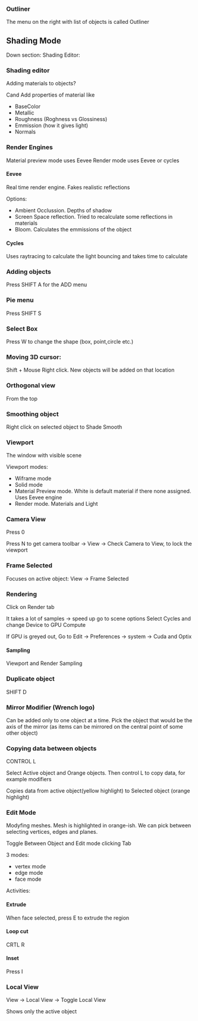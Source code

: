 

### Outliner
The menu on the right with list of objects is called Outliner

## Shading Mode
Down section: Shading Editor:

### Shading editor
Adding materials to objects?

Cand Add properties of material like 

- BaseColor
- Metallic
- Roughness (Roghness vs Glossiness)
- Emmission (how it gives light)
- Normals



### Render Engines
Material preview mode uses Eevee
Render mode uses Eevee or cycles

#### Eevee
Real time render engine. Fakes realistic reflections

Options:
- Ambient Occlussion. Depths of shadow
- Screen Space reflection. Tried to recalculate some reflections in materials
- Bloom. Calculates the emmissions of the object

#### Cycles
Uses raytracing to calculate the light bouncing and takes time to calculate


### Adding objects
Press SHIFT A for the ADD menu

### Pie menu
Press SHIFT S

### Select Box
Press W to change the shape (box, point,circle etc.)


### Moving 3D cursor:
Shift + Mouse Right click. New objects will be added on that location


### Orthogonal view
From the top

### Smoothing object
Right click on selected object to Shade Smooth

### Viewport
The window with visible scene

Viewport modes:
- Wiframe mode
- Solid mode
- Material Preview mode. White is default material if there none assigned. Uses Eevee engine
- Render mode. Materials and Light


### Camera View
Press 0

Press N to get camera toolbar -> View -> Check Camera to View, to lock the viewport 


### Frame Selected
Focuses on active object:
View -> Frame Selected




### Rendering 
Click on Render tab

It takes a lot of samples -> speed up go to scene options
Select Cycles and change Device to GPU Compute

If GPU is greyed out, Go to Edit -> Preferences -> system -> Cuda and Optix


#### Sampling
Viewport and Render Sampling



### Duplicate object
SHIFT  D


### Mirror Modifier (Wrench logo)
Can be added only to one object at a time. Pick the object that would be the axis of the mirror (as items can be mirrored on the central point of some other object)

### Copying data between objects
CONTROL L

Select Active object and Orange objects. Then control L to copy data, for example modifiers

Copies data from active object(yellow highlight) to Selected object (orange highlight)


### Edit Mode

Modyfing meshes. Mesh is highlighted in orange-ish. We can pick between selecting vertices, edges and planes.

Toggle Between Object and Edit mode clicking Tab

3 modes:

 - vertex mode
 - edge mode
 - face mode


Activities:

#### Extrude

When face selected, press E to extrude the region

#### Loop cut
CRTL R


#### Inset
Press I 


### Local View
View -> Local View -> Toggle Local View

Shows only the active object

